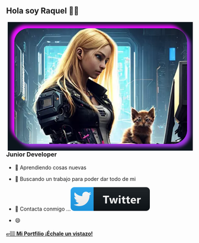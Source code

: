 ## Hola soy Raquel 👋😼
<img src="MiPortfolio/img/otras/fotoContacto2.png" align="right" width="500px;" alt="fotoContacto2" />
<p align="center">
  <h3>Junior Developer</h3>
</p>

 - 🌱 Aprendiendo cosas nuevas
 
 - 🔭 Buscando un trabajo para poder dar todo de mi

 - 💬 Contacta conmigo ...[<img src="https://raw.githubusercontent.com/8bithemant/8bithemant/master/svg/social/twitter.svg" >](https://www.linkedin.com/in/raquel-casares-de-la-poza-9a363b25b/)
   
 - 😄 
 
 <p align="center">
   <a href="https://raquelcasaresdelapoza-miportfolio.netlify.app">
  <h4>👉🏼 <b><u>Mi Portfilio</u></b> ¡Échale un vistazo! </h4></a>
   </p>
<!--
**Quake006/Quake006** is a ✨ _special_ ✨ repository because its `README.md` (this file) appears on your GitHub profile.

Here are some ideas to get you started:

- 🔭 I’m currently working on ...
- 🌱 I’m currently learning ...
- 👯 I’m looking to collaborate on ...
- 🤔 I’m looking for help with ...
- 💬 Ask me about ...
- 📫 How to reach me: ...
- 😄 Pronouns: ...
- ⚡ Fun fact: ...

-->
